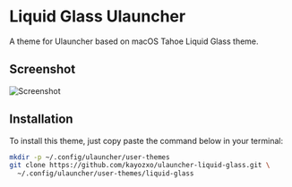 # Liquid Glass Ulauncher

A theme for Ulauncher based on macOS Tahoe Liquid Glass theme.

## Screenshot

![Screenshot](screenshot.png)

## Installation

To install this theme, just copy paste the command below in your terminal:

```sh
mkdir -p ~/.config/ulauncher/user-themes
git clone https://github.com/kayozxo/ulauncher-liquid-glass.git \
  ~/.config/ulauncher/user-themes/liquid-glass
```
